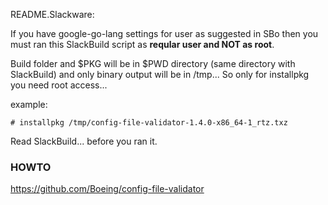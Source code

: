 README.Slackware:

If you have google-go-lang settings for user as suggested in SBo then you must ran this SlackBuild script as **reqular user and NOT as root**. 

Build folder and $PKG will be in $PWD directory (same directory with SlackBuild) and only binary output will be in /tmp...
So only for installpkg you need root access...

example:

```
# installpkg /tmp/config-file-validator-1.4.0-x86_64-1_rtz.txz
```

Read SlackBuild... before you ran it.

### HOWTO
https://github.com/Boeing/config-file-validator


